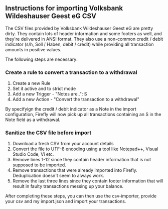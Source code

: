 ## Instructions for importing Volksbank Wildeshauser Geest eG CSV

The CSV files provided by Volksbank Wildeshauser Geest eG are pretty dirty. 
They contain lots of header information and some footers as well, and they're delivered in ANSI format.
They also use a non-common credit / debit indicator (s/h, Soll / Haben, debit / credit) while providing all transaction amounts in positive values.

The following steps are necessary:

### Create a rule to convert a transaction to a withdrawal
1. Create a new Rule
2. Set it active and to strict mode
3. Add a new Trigger - "Notes are..": S
4. Add a new Action - "Convert the transaction to a withdrawal"

By specifyign the credit / debit indicator as a Note in the import configuration, 
Firefly will now pick up all transactions containing an S in the Note field as a withdrawal.

### Sanitize the CSV file before import
1. Download a fresh CSV from your account details
2. Convert the file to UTF-8 encoding using a tool like Notepad++, Visual Studio Code, Vi etc.
3. Remove lines 1-12 since they contain header information that is not supposed to be imported.
4. Remove transactions that were already imported into Firefly. Deduplication doesn't seem to always work.
5. Remove the last three lines since they contain footer information that will result in faulty transactions messing up your balance.

After completing these steps, you can then use the csv-importer, provide your csv and my import.json and import your transactions.
